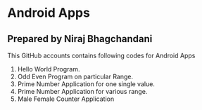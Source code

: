 # Android Apps
## Prepared by Niraj Bhagchandani
This GitHub accounts contains following codes for Android Apps
1. Hello World Program. 
2. Odd Even Program on particular Range.
3. Prime Number Application for one single value. 
4. Prime Number Application for various range.
5. Male Female Counter Application

